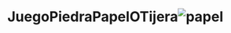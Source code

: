 # JuegoPiedraPapelOTijera![papel](https://user-images.githubusercontent.com/113799193/203185218-45999e01-23b7-41b2-b246-e63087b88816.png)

